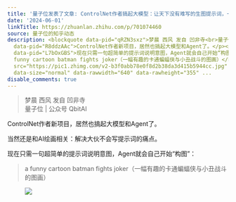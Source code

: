 ```yaml
---
title: '量子位发表了文章: ControlNet作者搞起大模型：让天下没有难写的生图提示词，一句话变构图小作文'
date: '2024-06-01'
linkTitle: https://zhuanlan.zhihu.com/p/701074460
source: 量子位的知乎动态
description: <blockquote data-pid="qRZN3sxz">梦晨 西风 发自 凹非寺<br>量子位 | 公众号 QbitAI</blockquote><p
  data-pid="R8ddzAAc">ControlNet作者新项目，居然也搞起大模型和Agent了。</p><p data-pid="D9KEQHmp">当然还是和AI绘画相关：解决大伙不会写提示词的痛点。</p><p
  data-pid="L7bOxGBS">现在只需一句超简单的提示词说明意图，Agent就会自己开始“构图”：</p><blockquote data-pid="4NagPGGH">a
  funny cartoon batman fights joker（一幅有趣的卡通蝙蝠侠与小丑战斗的图画）</blockquote><figure data-size="normal"><img
  src="https://pic1.zhimg.com/v2-b3f0abb78e0f8d2b38da3d415b5944cc.jpg" data-caption=""
  data-size="normal" data-rawwidth="640" data-rawheight="355" ...
disable_comments: true
---
```

<blockquote data-pid="qRZN3sxz">梦晨 西风 发自 凹非寺<br>量子位 | 公众号 QbitAI</blockquote><p data-pid="R8ddzAAc">ControlNet作者新项目，居然也搞起大模型和Agent了。</p><p data-pid="D9KEQHmp">当然还是和AI绘画相关：解决大伙不会写提示词的痛点。</p><p data-pid="L7bOxGBS">现在只需一句超简单的提示词说明意图，Agent就会自己开始“构图”：</p><blockquote data-pid="4NagPGGH">a funny cartoon batman fights joker（一幅有趣的卡通蝙蝠侠与小丑战斗的图画）</blockquote><figure data-size="normal"><img src="https://pic1.zhimg.com/v2-b3f0abb78e0f8d2b38da3d415b5944cc.jpg" data-caption="" data-size="normal" data-rawwidth="640" data-rawheight="355" ...